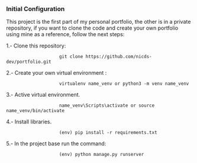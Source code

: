 ### Initial Configuration

This project is the first part of my personal portfolio, the other is in a private repository, if you want to clone the code and create your own portfolio using mine as a reference, follow the next steps:

1.- Clone this repository:

                        git clone https://github.com/nicds-dev/portfolio.git 

2.- Create your own virtual environment :

                        virtualenv name_venv or python3 -m venv name_venv 

3.- Active virtual environment.

                        name_venv\Scripts\activate or source name_venv/bin/activate 

4.- Install libraries.

                        (env) pip install -r requirements.txt 

5.- In the project base run the command:

                        (env) python manage.py runserver 
